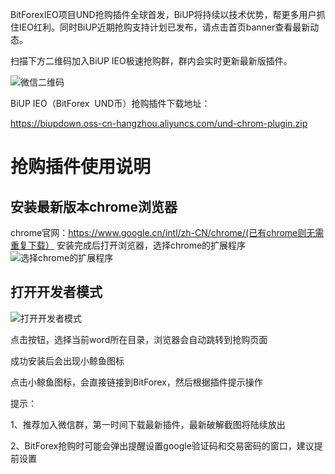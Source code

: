 BitForexIEO项目UND抢购插件全球首发，BiUP将持续以技术优势，帮更多用户抓住IEO红利。同时BiUP近期抢购支持计划已发布，请点击首页banner查看最新动态。

扫描下方二维码加入BiUP IEO极速抢购群，群内会实时更新最新版插件。

![微信二维码](http://partner.biup.com/media/uploads/2019/04/09/1554782974930.jpg)

BiUP IEO（BitForex  UND币）抢购插件下载地址：

https://biupdown.oss-cn-hangzhou.aliyuncs.com/und-chrom-plugin.zip

# 抢购插件使用说明
## 安装最新版本chrome浏览器
chrome官网：https://www.google.cn/intl/zh-CN/chrome/(已有chrome则无需重复下载）
安装完成后打开浏览器，选择chrome的扩展程序
![选择chrome的扩展程序](http://partner.biup.com/media/uploads/2019/04/09/1.png)

## 打开开发者模式
![打开开发者模式](http://partner.biup.com/media/uploads/2019/04/09/1.png)

点击按钮，选择当前word所在目录，浏览器会自动跳转到抢购页面




成功安装后会出现小鲸鱼图标


点击小鲸鱼图标，会直接链接到BitForex，然后根据插件提示操作

提示：

1、推荐加入微信群，第一时间下载最新插件，最新破解截图将陆续放出

2、BitForex抢购时可能会弹出提醒设置google验证码和交易密码的窗口，建议提前设置

